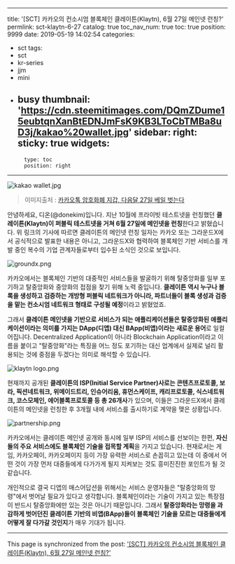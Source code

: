
---
title: '[SCT] 카카오의 컨소시엄 블록체인 클레이튼(Klaytn), 6월 27일 메인넷 런칭?'
permlink: sct-klaytn-6-27
catalog: true
toc_nav_num: true
toc: true
position: 9999
date: 2019-05-19 14:02:54
categories:
- sct
tags:
- sct
- kr-series
- jjm
- mini
- busy
thumbnail: 'https://cdn.steemitimages.com/DQmZDume15eubtqnXanBtEDNJmFsK9KB3LToCbTMBa8uD3j/kakao%20wallet.jpg'
sidebar:
    right:
        sticky: true
widgets:
    -
        type: toc
        position: right
---


![kakao wallet.jpg](https://cdn.steemitimages.com/DQmZDume15eubtqnXanBtEDNJmFsK9KB3LToCbTMBa8uD3j/kakao%20wallet.jpg)

> 이미지출처 : [카카오톡 암호화폐 지갑, 다음달 27일 베일 벗는다](http://www.fnnews.com/news/201905191654319293)

안녕하세요, 디온(@donekim)입니다.  지난 10월에 프라이빗 테스트넷을 런칭했던 **클레이튼(Klaytn)이 퍼블릭 테스트넷을 거쳐 6월 27일에 메인넷을 런칭**한다고 밝혔습니다. 위 링크의 기사에 따르면 클레이튼의 메인넷 런칭 일자는 카카오 또는 그라운드X에서 공식적으로 발표한 내용은 아니고, 그라운드X와 협력하여 블록체인 기반 서비스를 개발 중인 복수의 기업 관계자들로부터 입수된 소식인 것으로 보입니다.

![groundx.png](https://cdn.steemitimages.com/DQmXLy6j7LeUYaCDo1xpubH5wrCRnsjo9nSMkTWJsrVeNPW/groundx.png)

카카오에서는 블록체인 기반의 대중적인 서비스들을 발굴하기 위해 탈중앙화를 일부 포기하고 탈중앙화와 중앙화의 접점을 찾기 위해 노력 중입니다. **클레이튼 역시 누구나 블록을 생성하고 검증하는 개방형 퍼블릭 네트워크가 아니라, 파트너들이 블록 생성과 검증을 맡는 컨소시엄 네트워크 형태로 구성될 예정**이라고 밝혔었죠.

그래서 **클레이튼 메인넷을 기반으로 서비스가 되는 애플리케이션들은 탈중앙화된 애플리케이션이라는 의미를 가지는 DApp(디앱) 대신 BApp(비앱)이라는 새로운 용어**로 일컬어집니다. Decentralized Application이 아니라 Blockchain Application이라고 이름을 붙이고 "탈중앙화"라는 특징을 어느 정도 포기하는 대신 업계에서 실제로 널리 활용되는 것에 중점을 두겠다는 의미로 해석할 수 있습니다.

![klaytn logo.png](https://cdn.steemitimages.com/DQmY9jmhGeNTDxLd2mGzDRBF1o8EaDtjyp67hVB73s87MQm/klaytn%20logo.png)

현재까지 공개된 **클레이튼의 ISP(Initial Service Partner)사로는 콘텐츠프로토콜, 보라, 픽션네트워크, 위메이드트리, 인슈어리움, 휴먼스케이프, 캐리프로토콜, 식스네트워크, 코스모체인, 에어블록프로토콜 등 총 26개사**가 있으며, 이들은 그라운드X에서 클레이튼의 메인넷을 런칭한 후 3개월 내에 서비스를 출시하기로 계약을 맺은 상황입니다.

![partnership.png](https://cdn.steemitimages.com/DQmWCQang36WSwcSCraYK4878TuYarHWL2ifHqTPu82nV42/partnership.png)

카카오에서는 클레이튼 메인넷 공개와 동시에 일부 ISP의 서비스를 선보이는 한편, **자신들의 주요 서비스에도 블록체인 기술을 접목할 계획**을 가지고 있습니다. 현재로서는 게임, 카카오페이, 카카오페이지 등이 가장 유력한 서비스로 손꼽히고 있는데 이 중에서 어떤 것이 가장 먼저 대중들에게 다가가게 될지 지켜보는 것도 흥미진진한 포인트가 될 것 같습니다.

개인적으로 결국 디앱의 매스어답션을 위해서는 서비스 운영자들은 "탈중앙화의 망령"에서 벗어날 필요가 있다고 생각합니다. 블록체인이라는 기술이 가지고 있는 특장점이 반드시 탈중앙화에만 있는 것은 아니기 때문입니다. 그래서 **탈중앙화라는 망령을 과감하게 벗어던진 클레이튼 기반의 비앱(BApp)들이 블록체인 기술을 모르는 대중들에게 어떻게 잘 다가갈 것인지**가 매우 기대가 됩니다.

- - -

This page is synchronized from the post: ['[SCT] 카카오의 컨소시엄 블록체인 클레이튼(Klaytn), 6월 27일 메인넷 런칭?'](https://steemit.com/@donekim/sct-klaytn-6-27)

